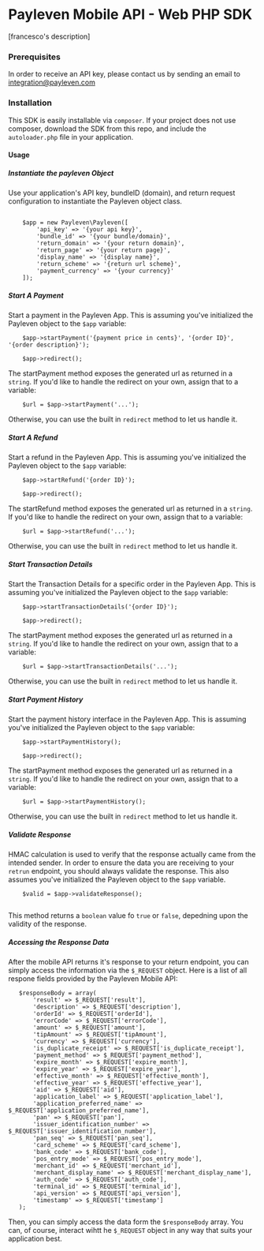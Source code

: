 # Payleven Mobile API - Web PHP SDK

[francesco's description]

### Prerequisites

In order to receive an API key, please contact us by sending an email to integration@payleven.com

### Installation

This SDK is easily installable via `composer`. If your project does not use composer, download the SDK from this repo, and include the `autoloader.php` file in your application.

#### Usage

##### Instantiate the payleven Object

Use your application's API key, bundleID (domain), and return request configuration to instantiate the Payleven object class.

```

    $app = new Payleven\Payleven([
        'api_key' => '{your api key}',
        'bundle_id' => '{your bundle/domain}',
        'return_domain' => '{your return domain}',
        'return_page' => '{your return page}',
        'display_name' => '{display name}',
        'return_scheme' => '{return url scheme}',
        'payment_currency' => '{your currency}'
    ]);
```

##### Start A Payment

Start a payment in the Payleven App. This is assuming you've initialized the Payleven object to the `$app` variable:

```
    $app->startPayment('{payment price in cents}', '{order ID}', '{order description}');

    $app->redirect();

```

The startPayment method exposes the generated url as returned in a `string`. If you'd like to handle the redirect on your own, assign that to a variable:

```
    $url = $app->startPayment('...');
```

Otherwise, you can use the built in `redirect` method to let us handle it.


##### Start A Refund

Start a refund in the Payleven App. This is assuming you've initialized the Payleven object to the `$app` variable:

```
    $app->startRefund('{order ID}');

    $app->redirect();

```

The startRefund method exposes the generated url as returned in a `string`. If you'd like to handle the redirect on your own, assign that to a variable:

```
    $url = $app->startRefund('...');
```

Otherwise, you can use the built in `redirect` method to let us handle it.

##### Start Transaction Details

Start the Transaction Details for a specific order in the Payleven App. This is assuming you've initialized the Payleven object to the `$app` variable:

```
    $app->startTransactionDetails('{order ID}');

    $app->redirect();

```

The startPayment method exposes the generated url as returned in a `string`. If you'd like to handle the redirect on your own, assign that to a variable:

```
    $url = $app->startTransactionDetails('...');
```

Otherwise, you can use the built in `redirect` method to let us handle it.

##### Start Payment History

Start the payment history interface in the Payleven App. This is assuming you've initialized the Payleven object to the `$app` variable:

```
    $app->startPaymentHistory();

    $app->redirect();

```

The startPayment method exposes the generated url as returned in a `string`. If you'd like to handle the redirect on your own, assign that to a variable:

```
    $url = $app->startPaymentHistory();
```

Otherwise, you can use the built in `redirect` method to let us handle it.

##### Validate Response

HMAC calculation is used to verify that the response actually came from the intended sender. In order to ensure the data you are receiving to your `retrun` endpoint, you should always validate the response. This also assumes you've initialized the Payleven object to the `$app` variable.

```
    $valid = $app->validateResponse();


```

This method returns a `boolean` value fo `true` or `false`, depedning upon the validity of the response.

 ##### Accessing the Response Data

 After the mobile API returns it's response to your return endpoint, you can simply access the information via the `$_REQUEST` object. Here is a list of all respone fields provided by the Payleven Mobile API:
 ```
    $responseBody = array(
        'result' => $_REQUEST['result'],
        'description' => $_REQUEST['description'],
        'orderId' => $_REQUEST['orderId'],
        'errorCode' => $_REQUEST['errorCode'],
        'amount' => $_REQUEST['amount'],
        'tipAmount' => $_REQUEST['tipAmount'],
        'currency' => $_REQUEST['currency'],
        'is_duplicate_receipt' => $_REQUEST['is_duplicate_receipt'],
        'payment_method' => $_REQUEST['payment_method'],
        'expire_month' => $_REQUEST['expire_month'],
        'expire_year' => $_REQUEST['expire_year'],
        'effective_month' => $_REQUEST['effective_month'],
        'effective_year' => $_REQUEST['effective_year'],
        'aid' => $_REQUEST['aid'],
        'application_label'	=> $_REQUEST['application_label'],
        'application_preferred_name' => $_REQUEST['application_preferred_name'],
        'pan' => $_REQUEST['pan'],
        'issuer_identification_number' => $_REQUEST['issuer_identification_number'],
        'pan_seq' => $_REQUEST['pan_seq'],
        'card_scheme' => $_REQUEST['card_scheme'],
        'bank_code'	=> $_REQUEST['bank_code'],
        'pos_entry_mode' => $_REQUEST['pos_entry_mode'],
        'merchant_id' => $_REQUEST['merchant_id'],
        'merchant_display_name' => $_REQUEST['merchant_display_name'],
        'auth_code' => $_REQUEST['auth_code'],
        'terminal_id' => $_REQUEST['terminal_id'],
        'api_version' => $_REQUEST['api_version'],
        'timestamp' => $_REQUEST['timestamp']
    );

 ```

 Then, you can simply access the data form the `$responseBody` array. You can, of course, interact wihtt he `$_REQUEST` object in any way that suits your application best.
